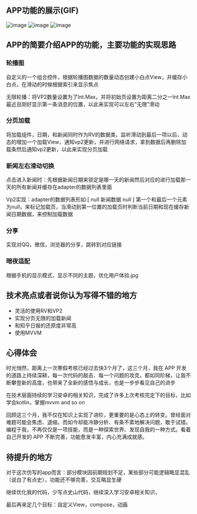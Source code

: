 ## APP功能的展示(GIF)
![image](https://github.com/HI-IR/News/blob/master/app/images/1.0.gif)
![image](https://github.com/HI-IR/News/blob/master/app/images/1.1.gif)
![image](https://github.com/HI-IR/News/blob/master/app/images/1.2.gif)

## APP的简要介绍APP的功能，主要功能的实现思路

### 轮播图

自定义的一个组合控件，根据轮播图数据的数量动态创建小白点View，并缓存小白点，在滑动的时候根据索引来显示焦点



无限轮播：将VP2数量设置为了Int.Max，并将初始页设置为距离二分之一Int.Max最近且刚好显示第一条消息的位置，以此来实现可以左右“无限”滑动



### 分页加载

将加载组件，日期，和新闻同时作为RV的数据类，监听滑动到最后一项以后，动态的增加一个加载View，通知vp2更新，并进行网络请求，拿到数据后再删除加载条然后通知vp2更新，以此来实现分页加载



### 新闻左右滑动切换

点击进入新闻时：先根据新闻日期来锁定是哪一天的新闻然后对应的进行加载那一天的所有新闻并缓存在adapter的数据列表里面

Vp2实现：adapter的数据列表形如:[ null  新闻数据 null ] 第一个和最后一个元素为null，来标记加载页，当滑动到第一位置的加载页时判断当前日期和现在缓存新闻日期数据，来控制加载数据



### 分享

实现对QQ，微信，浏览器的分享，跳转到对应链接



### 暗夜适配

根据手机的显示模式，显示不同的主题，优化用户体验.jpg



## 技术亮点或者说你认为写得不错的地方

* 灵活的使用RV和VP2
* 实现分页无限的加载新闻
* 和知乎日报的还原度非常高
* 使用MVVM



## 心得体会

时光悄然，距离上一次寒假考核已经过去快3个月了，这三个月，我在 APP 开发的道路上持续深耕，每一次代码的敲击、每一个问题的攻克，都如同阶梯，让我不断攀登新的高度，也带来了全新的感悟与成长，也是一步步看见自己的进步

在技术层面持续的学习安卓的相关知识，完成了许多上次考核完定下的目标，比如学会kotlin，掌握mvvm and so on

回顾这三个月，我不仅在知识上实现了进阶，更重要的是心态上的转变。曾经面对难题可能会焦虑、退缩，而如今却能冷静分析、有条不紊地解决问题，敢于试错。编程于我，不再仅仅是一项技能，而是一种探索世界、发现自我的一种方式。看着自己开发的 APP 不断完善，功能愈发丰富，内心充满成就感。



## 待提升的地方

对于这次仿写的app而言：部分模块因前期规划不足，某些部分可能逻辑略显混乱（说白了有点史），功能还不够完善，交互略显生硬

继续优化我的代码，少写点史山代码，继续深入学习安卓相关知识，

最后再来定几个目标：自定义View，compose，动画
